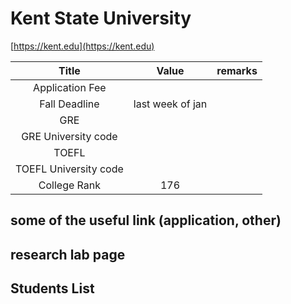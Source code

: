 # Kent State University

[https://kent.edu](https://kent.edu)

| Title | Value | remarks |
| :---: | :---: | :---: |
| Application Fee | | |
| Fall Deadline | last week of jan | |
| GRE | | |
| GRE University code | | |
| TOEFL |  | |
| TOEFL University code | | |
| College Rank | 176 | |

## some of the useful link (application, other)

## research lab page

## Students List